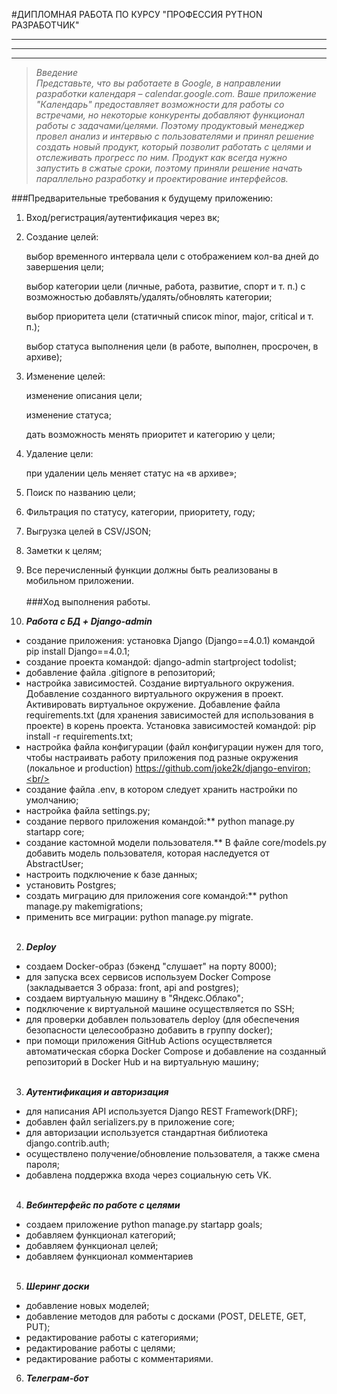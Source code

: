 #ДИПЛОМНАЯ РАБОТА ПО КУРСУ "ПРОФЕССИЯ PYTHON РАЗРАБОТЧИК"
***
***
***

>*Введение<br/>
Представьте, что вы работаете в Google, в направлении разработки календаря – calendar.google.com.
Ваше приложение "Календарь" предоставляет возможности для работы со встречами, но некоторые конкуренты добавляют
функционал работы с задачами/целями. Поэтому продуктовый менеджер провел анализ и интервью с пользователями и принял
решение создать новый продукт, который позволит работать с целями и отслеживать прогресс по ним.
Продукт как всегда нужно запустить в сжатые сроки, поэтому приняли решение начать параллельно разработку
и проектирование интерфейсов.*


###Предварительные требования к будущему приложению:
1. Вход/регистрация/аутентификация через вк; 
2. Создание целей:

    выбор временного интервала цели с отображением кол-ва дней до завершения цели; 

    выбор категории цели (личные, работа, развитие, спорт и т. п.) с возможностью добавлять/удалять/обновлять категории; 

    выбор приоритета цели (статичный список minor, major, critical и т. п.); 

    выбор статуса выполнения цели (в работе, выполнен, просрочен, в архиве);
3. Изменение целей:

    изменение описания цели;

    изменение статуса; 

    дать возможность менять приоритет и категорию у цели;
4. Удаление цели:

    при удалении цель меняет статус на «в архиве»;
5. Поиск по названию цели;
6. Фильтрация по статусу, категории, приоритету, году; 
7. Выгрузка целей в CSV/JSON;
8. Заметки к целям;
9. Все перечисленный функции должны быть реализованы в мобильном приложении.<br/><br/>
###Ход выполнения работы.
1. ***Работа с БД + Django-admin***<br/>
- создание приложения: установка Django (Django==4.0.1) командой  pip install Django==4.0.1;<br/>
- создание проекта командой: django-admin startproject todolist;<br/>
- добавление файла .gitignore в репозиторий;<br/>
- настройка зависимостей. Создание виртуального окружения. Добавление созданного виртуального окружения в проект.
Активировать виртуальное окружение. Добавление файла requirements.txt (для хранения зависимостей для использования
в проекте) в корень проекта. Установка зависимостей командой: pip install -r requirements.txt;<br/>
- настройка файла конфигурации (файл конфигурации нужен для того, чтобы настраивать работу приложения под разные
окружения (локальное и production) https://github.com/joke2k/django-environ;<br/>
- создание файла .env, в котором следует хранить настройки по умолчанию;<br/>
- настройка файла settings.py;<br/>
- создание первого приложения командой:** python manage.py startapp core;<br/>
- создание кастомной модели пользователя.** В файле core/models.py добавить модель пользователя, которая
наследуется от AbstractUser;<br/>
- настроить подключение к базе данных;<br/>
- установить Postgres;<br/>
- создать миграцию для приложения core командой:** python manage.py makemigrations;<br/> 
- применить все миграции: python manage.py migrate.<br/><br/>

2. ***Deploy***
- создаем Docker-образ (бэкенд "слушает" на порту 8000);<br/>
- для запуска всех сервисов используем Docker Compose (закладывается 3 образа: front, api and postgres);<br/>
- создаем виртуальную машину в "Яндекс.Облако";<br/>
- подключение к виртуальной машине осуществляется по SSH;
- для проверки добавлен пользователь deploy (для обеспечения безопасности целесообразно добавить в группу docker);<br/>
- при помощи приложения GitHub Actions осуществляется автоматическая сборка Docker Compose и добавление на созданный
репозиторий в Docker Hub и на виртуальную машину;<br/><br/>
3. ***Аутентификация и авторизация***<br/>
- для написания API используется Django REST Framework(DRF);<br/>
- добавлен файл serializers.py в приложение core;<br/>
- для авторизации используется стандартная библиотека django.contrib.auth;<br/>
- осуществлено получение/обновление пользователя, а также смена пароля;<br/>
- добавлена поддержка входа через социальную сеть VK.<br/><br/>
4. ***Вебинтерфейс по работе с целями***<br/>
- создаем приложение python manage.py startapp goals;<br/>
- добавляем функционал категорий;<br/>
- добавляем функционал целей;<br/>
- добавляем функционал комментариев<br/><br/>
5. ***Шеринг доски***
- добавление новых моделей;<br/>
- добавление методов для работы с досками (POST, DELETE, GET, PUT);<br/>
- редактирование работы с категориями;<br/>
- редактирование работы с целями;<br/>
- редактирование работы с комментариями.<br/>
6. ***Телеграм-бот***

